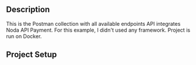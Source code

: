 ## Description
This is the Postman collection with all available endpoints
API integrates Noda API Payment.
For this example, I didn't used any framework.
Project is run on Docker.


## Project Setup
